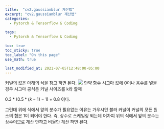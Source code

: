 ```yaml
---
title:  "cv2.gaussianblur 계산법"
excerpt: "cv2.gaussianblur 계산법"
categories:
  - Pytorch & Tensorflow & Coding
  
tags:
  - Pytorch & Tensorflow & Coding
  
toc: true
toc_sticky: true
toc_label: "On this page"
use_math: true
    
last_modified_at: 2021-07-05T12:48:00-05:00
---
```


커널의 값은 아래의 식을 참고 하면 된다.
![](/assets/images/2021-07-06-gaussianblur/1.JPG)
만약 함수 시그마 값에 0이나 음수를 넣을 경우 시그마 공식은 커널 사이즈를 k라 할때

$0.3 * (0.5 * (k-1) - 1) + 0.8$ 이다.

 

그런데 위에 식에서 앞의 분수가 필요없는 이유는 가우시안 블러 커널이 커널의 모든 원소의 합은 1이 되어야 한다. 
즉, 상수로 스케일링 되는데 어차피 위의 식에서 앞의 분수는 상수이므로 계산 안하고 비율만 계산 하면 된다.